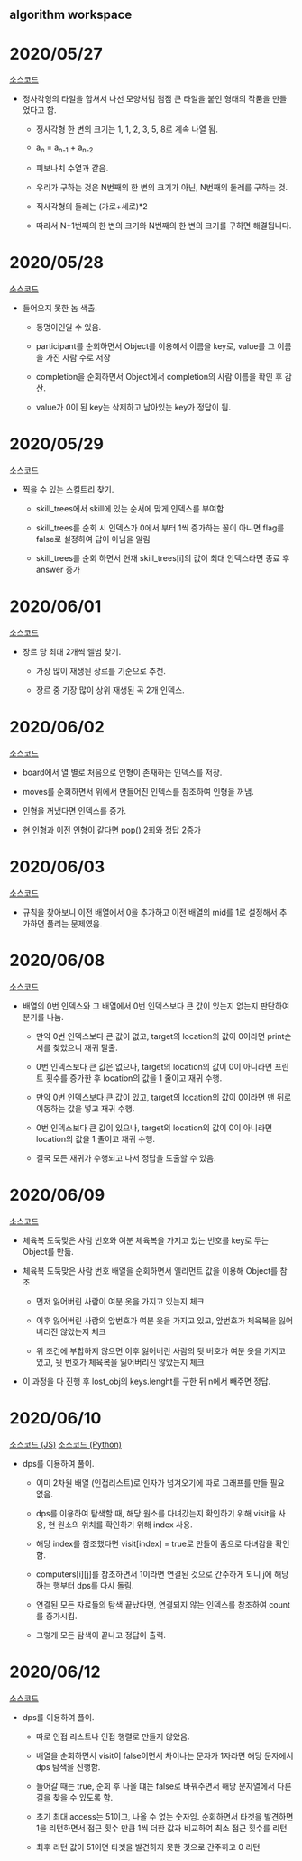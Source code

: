 ## algorithm workspace



# 2020/05/27

[소스코드](./TileOrnament.js)

+ 정사각형의 타일을 합쳐서 나선 모양처럼 점점 큰 타일을 붙인 형태의 작품을 만들었다고 함.

  + 정사각형 한 변의 크기는 1, 1, 2, 3, 5, 8로 계속 나열 됨.

  + a<sub>n</sub> = a<sub>n-1</sub> + a<sub>n-2</sub>

  + 피보나치 수열과 같음.

    

  + 우리가 구하는 것은 N번째의 한 변의 크기가 아닌, N번째의 둘레를 구하는 것.

  + 직사각형의 둘레는 (가로+세로)*2

    

  + 따라서 N+1번째의 한 변의 크기와 N번째의 한 변의 크기를 구하면 해결됩니다.

# 2020/05/28

[소스코드](./UncompletedPlayer.js)

+ 들어오지 못한 놈 색출.

  + 동명이인일 수 있음.

  + participant를 순회하면서 Object를 이용해서 이름을 key로, value를 그 이름을 가진 사람 수로 저장

  + completion을 순회하면서 Object에서 completion의 사람 이름을 확인 후 감산.

  + value가 0이 된 key는 삭제하고 남아있는 key가 정답이 됨.


# 2020/05/29

[소스코드](./SkillTree.js)

+ 찍을 수 있는 스킬트리 찾기.

  + skill_trees에서 skill에 있는 순서에 맞게 인덱스를 부여함

  + skill_trees를 순회 시 인덱스가 0에서 부터 1씩 증가하는 꼴이 아니면 flag를 false로 설정하여 답이 아님을 알림

  + skill_trees를 순회 하면서 현재 skill_trees[i]의 값이 최대 인덱스라면 종료 후 answer 증가

# 2020/06/01

[소스코드](./BestAlbum.js)

+ 장르 당 최대 2개씩 앨범 찾기.

  + 가장 많이 재생된 장르를 기준으로 추천.

  + 장르 중 가장 많이 상위 재생된 곡 2개 인덱스.

# 2020/06/02

[소스코드](./ClawMachineGame.js)

+ board에서 열 별로 처음으로 인형이 존재하는 인덱스를 저장.

+ moves를 순회하면서 위에서 만들어진 인덱스를 참조하여 인형을 꺼냄.

+ 인형을 꺼냈다면 인덱스를 증가.

+ 현 인형과 이전 인형이 같다면 pop() 2회와 정답 2증가

# 2020/06/03

[소스코드](./Origami.js)

+ 규칙을 찾아보니 이전 배열에서 0을 추가하고 이전 배열의 mid를 1로 설정해서 추가하면 풀리는 문제였음.

# 2020/06/08

[소스코드](./Printer.js)

+ 배열의 0번 인덱스와 그 배열에서 0번 인덱스보다 큰 값이 있는지 없는지 판단하여 분기를 나눔.

  + 만약 0번 인덱스보다 큰 값이 없고, target의 location의 값이 0이라면 print순서를 찾았으니 재귀 탈출.

  + 0번 인덱스보다 큰 값은 없으나, target의 location의 값이 0이 아니라면 프린트 횟수를 증가한 후 location의 값을 1 줄이고 재귀 수행.

  + 만약 0번 인덱스보다 큰 값이 있고, target의 location의 값이 0이라면 맨 뒤로 이동하는 값을 넣고 재귀 수행.

  + 0번 인덱스보다 큰 값이 있으나, target의 location의 값이 0이 아니라면 location의 값을 1 줄이고 재귀 수행.

  + 결국 모든 재귀가 수행되고 나서 정답을 도출할 수 있음.

# 2020/06/09

[소스코드](./WorkoutClothes.js)

+ 체육복 도둑맞은 사람 번호와 여분 체육복을 가지고 있는 번호를 key로 두는 Object를 만듦.

+ 체육복 도둑맞은 사람 번호 배열을 순회하면서 엘리먼트 값을 이용해 Object를 참조

  + 먼저 잃어버린 사람이 여분 옷을 가지고 있는지 체크

  + 이후 잃어버린 사람의 앞번호가 여분 옷을 가지고 있고, 앞번호가 체육복을 잃어버리진 않았는지 체크

  + 위 조건에 부합하지 않으면 이후 잃어버린 사람의 뒷 버호가 여분 옷을 가지고 있고, 뒷 번호가 체육복을 잃어버리진 않았는지 체크

+ 이 과정을 다 진행 후 lost_obj의 keys.lenght를 구한 뒤 n에서 빼주면 정답.

# 2020/06/10

[소스코드 (JS)](./Network/Network.js)
[소스코드 (Python)](./Network/Network.py)

+ dps를 이용하여 풀이.

  + 이미 2차원 배열 (인접리스트)로 인자가 넘겨오기에 따로 그래프를 만들 필요 없음.

  + dps를 이용하여 탐색할 때, 해당 원소를 다녀갔는지 확인하기 위해 visit을 사용, 현 원소의 위치를 확인하기 위해 index 사용.

  + 해당 index를 참조했다면 visit[index] = true로 만들어 줌으로 다녀감을 확인함.

  + computers[i][j]를 참조하면서 1이라면 연결된 것으로 간주하게 되니 j에 해당하는 행부터 dps를 다시 돌림.

  + 연결된 모든 자료들의 탐색 끝났다면, 연결되지 않는 인덱스를 참조하여 count를 증가시킴.

  + 그렇게 모든 탐색이 끝나고 정답이 출력.

# 2020/06/12

[소스코드](./WordTranslate.js)

+ dps를 이용하여 풀이.

  + 따로 인접 리스트나 인접 행렬로 만들지 않았음.

  + 배열을 순회하면서 visit이 false이면서 차이나는 문자가 1자라면 해당 문자에서 dps 탐색을 진행함.

  + 들어갈 때는 true, 순회 후 나올 떄는 false로 바꿔주면서 해당 문자열에서 다른 길을 찾을 수 있도록 함.

  + 초기 최대 access는 51이고, 나올 수 없는 숫자임. 순회하면서 타겟을 발견하면 1을 리턴하면서 접근 횟수 만큼 1씩 더한 값과 비교하여 최소 접근 횟수를 리턴

  + 최후 리턴 값이 51이면 타겟을 발견하지 못한 것으로 간주하고 0 리턴